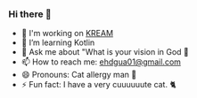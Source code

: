 ### Hi there 👋

- 🔭 I'm working on [KREAM](https://recruit.kreamcorp.com/)
- 🌱 I’m learning Kotlin
- 💬 Ask me about "What is your vision in God 🙏
- 📫 How to reach me: ehdgua01@gmail.com
- 😄 Pronouns: Cat allergy man 🤧
- ⚡ Fun fact: I have a very cuuuuuute cat. 🐈
